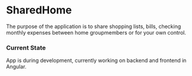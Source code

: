 # SharedHome

The purpose of the application is to share shopping lists, bills, checking monthly expenses between home groupmembers or for your own control.

### Current State
App is during development, currently working on backend and frontend in Angular. 


